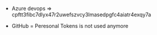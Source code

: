 - Azure devops => cpftt3fibc7dlyx47r2uwefszvcy3lmasedpgfc4aiatr4exqy7a

- GitHub = Peresonal Tokens is not used anymore
